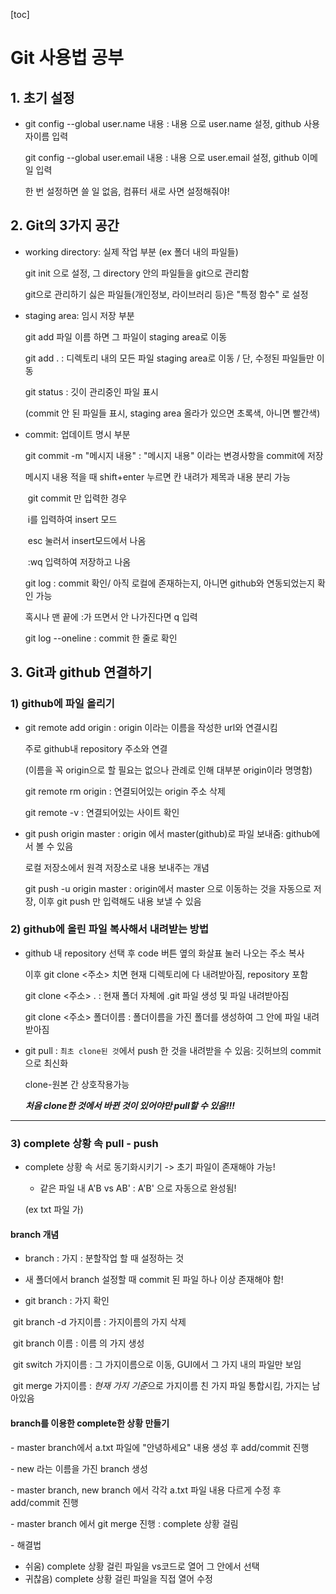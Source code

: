 

[toc]



# Git 사용법 공부

## 1. 초기 설정

- git config --global user.name 내용 : 내용 으로 user.name 설정, github 사용자이름 입력

  git config --global user.email 내용 : 내용 으로 user.email 설정, github 이메일 입력

  한 번 설정하면 쓸 일 없음, 컴퓨터 새로 사면 설정해줘야!

  

## 2. Git의 3가지 공간

- working directory: 실제 작업 부분 (ex 폴더 내의 파일들)

  git init 으로 설정, 그 directory 안의 파일들을 git으로 관리함

  git으로 관리하기 싫은 파일들(개인정보, 라이브러리 등)은 "특정 함수" 로 설정

- staging area: 임시 저장 부분

  git add 파일 이름 하면 그 파일이 staging area로 이동

  git add . : 디렉토리 내의 모든 파일 staging area로 이동 / 단, 수정된 파일들만 이동

  git status : 깃이 관리중인 파일 표시

  (commit 안 된 파일들 표시, staging area 올라가 있으면 초록색, 아니면 빨간색)

- commit: 업데이트 명시 부분

  git commit -m "메시지 내용" : "메시지 내용" 이라는 변경사항을 commit에 저장

  메시지 내용 적을 때 shift+enter 누르면 칸 내려가 제목과 내용 분리 가능

  ​	git commit 만 입력한 경우

  ​		i를 입력하여 insert 모드

  ​		esc 눌러서 insert모드에서 나옴

  ​		:wq 입력하여 저장하고 나옴

  git log : commit 확인/ 아직 로컬에 존재하는지, 아니면 github와 연동되었는지 확인 가능

  혹시나 맨 끝에 :가 뜨면서 안 나가진다면 q 입력

  git log --oneline : commit 한 줄로 확인



## 3. Git과 github 연결하기

### 1) github에 파일 올리기

- git remote add origin <url> : origin 이라는 이름을 작성한 url와 연결시킴

  주로 github내 repository 주소와 연결

  (이름을 꼭 origin으로 할 필요는 없으나 관례로 인해 대부분 origin이라 명명함)

  git remote rm origin : 연결되어있는 origin 주소 삭제

  git remote -v : 연결되어있는 사이트 확인

- git push origin master : origin 에서 master(github)로 파일 보내줌: github에서 볼 수 있음

  로컬 저장소에서 원격 저장소로 내용 보내주는 개념

  git push -u origin master : origin에서 master 으로 이동하는 것을 자동으로 저장, 이후 git push 만 입력해도 내용 보낼 수 있음

### 2) github에 올린 파일 복사해서 내려받는 방법

- github 내 repository 선택 후 code 버튼 옆의 화살표 눌러 나오는 주소 복사

  이후 git clone <주소> 치면 현재 디렉토리에 다 내려받아짐, repository 포함

  git clone <주소> . : 현재 폴더 자체에 .git 파일 생성 및 파일 내려받아짐

  git clone <주소> 폴더이름 : 폴더이름을 가진 폴더를 생성하여 그 안에 파일 내려받아짐

- git pull : `최초 clone된 것`에서 push 한 것을 내려받을 수 있음: 깃허브의 commit 으로 최신화

  clone-원본 간 상호작용가능

  ***처음 clone한 것에서 바뀐 것이 있어야만 pull할 수 있음!!!***

---

### 3) complete 상황 속 pull - push

- complete 상황 속 서로 동기화시키기 -> 초기 파일이 존재해야 가능!

  - 같은 파일 내 A'B vs AB' : A'B' 으로 자동으로 완성됨!

  (ex txt 파일 가)

#### branch 개념 

- branch : 가지 : 분할작업 할 때 설정하는 것
- 새 폴더에서 branch 설정할 때 commit 된 파일 하나 이상 존재해야 함!

- git branch : 가지 확인

​		git branch -d 가지이름 : 가지이름의 가지 삭제

​		git branch 이름 : 이름 의 가지 생성

​		git switch 가지이름 : 그 가지이름으로 이동, GUI에서 그 가지 내의 파일만 보임

​		git merge 가지이름 : *현재 가지 기준*으로 가지이름 친 가지 파일 통합시킴, 가지는 남아있음



#### branch를 이용한 complete한 상황 만들기

\- master branch에서 a.txt 파일에 "안녕하세요" 내용 생성 후 add/commit 진행

\- new 라는 이름을 가진 branch 생성

\- master branch, new branch 에서 각각 a.txt 파일 내용 다르게 수정 후 add/commit 진행

\- master branch 에서 git merge 진행 : complete 상황 걸림

\- 해결법 

- 쉬움) 	complete 상황 걸린 파일을 vs코드로 열어 그 안에서 선택
- 귀찮음) complete 상황 걸린 파일을 직접 열어 수정
